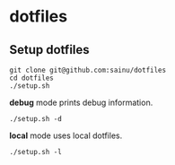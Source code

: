 # dotfiles

## Setup dotfiles

```
git clone git@github.com:sainu/dotfiles
cd dotfiles
./setup.sh
```

**debug** mode prints debug information.

```
./setup.sh -d
```

**local** mode uses local dotfiles.
```
./setup.sh -l
```
